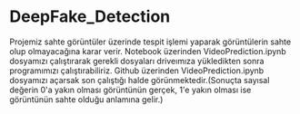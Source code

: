 # DeepFake_Detection
Projemiz sahte görüntüler üzerinde tespit işlemi yaparak görüntülerin sahte olup olmayacağına karar verir.
Notebook üzerinden VideoPrediction.ipynb dosyamızı çalıştırarak gerekli dosyaları driveımıza yükledikten sonra programımızı çalıştırabiliriz.
Github üzerinden VideoPrediction.ipynb dosyamızı açarsak son çalıştığı halde görünmektedir.(Sonuçta sayısal değerin 0'a yakın olması görüntünün gerçek, 1'e yakın olması ise görüntünün sahte olduğu anlamına gelir.)

